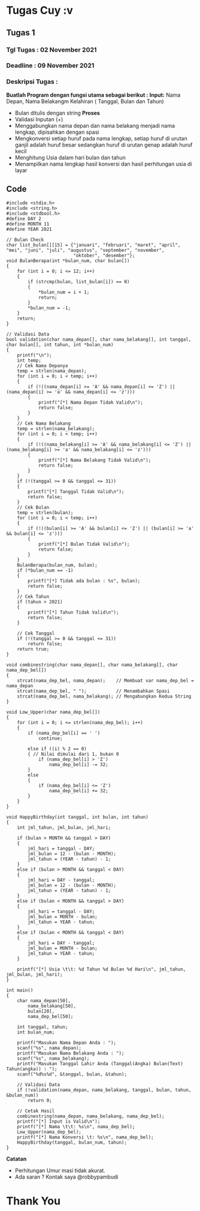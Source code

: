 # Tugas Cuy :v

## Tugas 1

### Tgl Tugas : 02 November 2021

### Deadline : 09 November 2021

### Deskripsi Tugas :

**Buatlah Program dengan fungsi utama sebagai berikut :**
**Input:** Nama Depan, Nama Belakangm Kelahiran ( Tanggal, Bulan dan Tahun)

-   Bulan ditulis dengan string
    **Proses**
-   Validasi Inputan (+)
-   Menggabungkan nama depan dan nama belakang menjadi nama lengkap, dipisahkan dengan spasi
-   Mengkonversi setiap huruf pada nama lengkap, setiap huruf di urutan ganjil adalah huruf besar sedangkan huruf di urutan genap adalah huruf kecil
-   Menghitung Usia dalam hari bulan dan tahun
-   Menampilkan nama lengkap hasil konversi dan hasil perhitungan usia di layar

## Code

```
#include <stdio.h>
#include <string.h>
#include <stdbool.h>
#define DAY 2
#define MONTH 11
#define YEAR 2021

// Bulan Check
char list_bulan[][15] = {"januari", "februari", "maret", "april", "mei", "juni", "juli", "augustus", "september", "november",
                         "oktober", "desember"};
void BulanBerapa(int *bulan_num, char bulan[])
{
    for (int i = 0; i <= 12; i++)
    {
        if (strcmp(bulan, list_bulan[i]) == 0)
        {
            *bulan_num = i + 1;
            return;
        }
        *bulan_num = -1;
    }
    return;
}

// Validasi Data
bool validation(char nama_depan[], char nama_belakang[], int tanggal, char bulan[], int tahun, int *bulan_num)
{
    printf("\n");
    int temp;
    // Cek Nama Depanya
    temp = strlen(nama_depan);
    for (int i = 0; i < temp; i++)
    {
        if (!((nama_depan[i] >= 'A' && nama_depan[i] <= 'Z') || (nama_depan[i] >= 'a' && nama_depan[i] <= 'z')))
        {
            printf("[*] Nama Depan Tidak Valid\n");
            return false;
        }
    }
    // Cek Nama Belakang
    temp = strlen(nama_belakang);
    for (int i = 0; i < temp; i++)
    {
        if (!((nama_belakang[i] >= 'A' && nama_belakang[i] <= 'Z') || (nama_belakang[i] >= 'a' && nama_belakang[i] <= 'z')))
        {
            printf("[*] Nama Belakang Tidak Valid\n");
            return false;
        }
    }
    if (!(tanggal >= 0 && tanggal <= 31))
    {
        printf("[*] Tanggal Tidak Valid\n");
        return false;
    }
    // Cek Bulan
    temp = strlen(bulan);
    for (int i = 0; i < temp; i++)
    {
        if (!((bulan[i] >= 'A' && bulan[i] <= 'Z') || (bulan[i] >= 'a' && bulan[i] <= 'z')))
        {
            printf("[*] Bulan Tidak Valid\n");
            return false;
        }
    }
    BulanBerapa(bulan_num, bulan);
    if (*bulan_num == -1)
    {
        printf("[*] Tidak ada bulan : %s", bulan);
        return false;
    }
    // Cek Tahun
    if (tahun > 2021)
    {
        printf("[*] Tahun Tidak Valid\n");
        return false;
    }

    // Cek Tanggal
    if (!(tanggal >= 0 && tanggal <= 31))
        return false;
    return true;
}

void combinestring(char nama_depan[], char nama_belakang[], char nama_dep_bel[])
{
    strcat(nama_dep_bel, nama_depan);    // Membuat var nama_dep_bel = nama_depan
    strcat(nama_dep_bel, " ");           // Menambahkan Spasi
    strcat(nama_dep_bel, nama_belakang); // Mengabungkan Kedua String
}

void Low_Upper(char nama_dep_bel[])
{
    for (int i = 0; i <= strlen(nama_dep_bel); i++)
    {
        if (nama_dep_bel[i] == ' ')
            continue;

        else if ((i) % 2 == 0)
        { // Nilai dimulai dari 1, bukan 0
            if (nama_dep_bel[i] > 'Z')
                nama_dep_bel[i] -= 32;
        }
        else
        {
            if (nama_dep_bel[i] <= 'Z')
                nama_dep_bel[i] += 32;
        }
    }
}

void HappyBirthday(int tanggal, int bulan, int tahun)
{
    int jml_tahun, jml_bulan, jml_hari;

    if (bulan > MONTH && tanggal > DAY)
    {
        jml_hari = tanggal - DAY;
        jml_bulan = 12 - (bulan - MONTH);
        jml_tahun = (YEAR - tahun) - 1;
    }
    else if (bulan > MONTH && tanggal < DAY)
    {
        jml_hari = DAY - tanggal;
        jml_bulan = 12 - (bulan - MONTH);
        jml_tahun = (YEAR - tahun) - 1;
    }
    else if (bulan < MONTH && tanggal > DAY)
    {
        jml_hari = tanggal - DAY;
        jml_bulan = MONTH - bulan;
        jml_tahun = YEAR - tahun;
    }
    else if (bulan < MONTH && tanggal < DAY)
    {
        jml_hari = DAY - tanggal;
        jml_bulan = MONTH - bulan;
        jml_tahun = YEAR - tahun;
    }

    printf("[*] Usia \t\t: %d Tahun %d Bulan %d Hari\n", jml_tahun, jml_bulan, jml_hari);
}

int main()
{
    char nama_depan[50],
        nama_belakang[50],
        bulan[20],
        nama_dep_bel[50];

    int tanggal, tahun;
    int bulan_num;

    printf("Masukan Nama Depan Anda : ");
    scanf("%s", nama_depan);
    printf("Masukan Nama Belakang Anda : ");
    scanf("%s", nama_belakang);
    printf("Masukan Tanggal Lahir Anda (Tanggal(Angka) Bulan(Text) Tahun(angka)) : ");
    scanf("%d%s%d", &tanggal, bulan, &tahun);

    // Validasi Data
    if (!validation(nama_depan, nama_belakang, tanggal, bulan, tahun, &bulan_num))
        return 0;

    // Cetak Hasil
    combinestring(nama_depan, nama_belakang, nama_dep_bel);
    printf("[*] Input is Valid\n");
    printf("[*] Nama \t\t: %s\n", nama_dep_bel);
    Low_Upper(nama_dep_bel);
    printf("[*] Nama Konversi \t: %s\n", nama_dep_bel);
    HappyBirthday(tanggal, bulan_num, tahun);
}
```

**Catatan**

-   Perhitungan Umur masi tidak akurat.
-   Ada saran ? Kontak saya @robbypambudi

# Thank You
